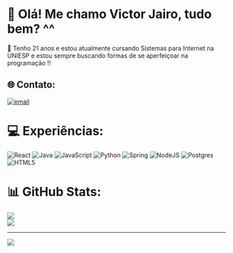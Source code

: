 # 💫 Olá! Me chamo Victor Jairo, tudo bem? ^^
🌱 Tenho 21 anos e estou atualmente cursando Sistemas para Internet na UNIESP e estou sempre buscando formas de se aperfeiçoar na programação !! <br>


## 🌐 Contato:
[![email](https://img.shields.io/badge/Email-D14836?logo=gmail&logoColor=white)](mailto:victorjairo1893@gmail.com) 

# 💻 Experiências:
![React](https://img.shields.io/badge/react-%2320232a.svg?style=for-the-badge&logo=react&logoColor=%2361DAFB) ![Java](https://img.shields.io/badge/java-%23ED8B00.svg?style=for-the-badge&logo=openjdk&logoColor=white) ![JavaScript](https://img.shields.io/badge/javascript-%23323330.svg?style=for-the-badge&logo=javascript&logoColor=%23F7DF1E) ![Python](https://img.shields.io/badge/python-3670A0?style=for-the-badge&logo=python&logoColor=ffdd54) ![Spring](https://img.shields.io/badge/spring-%236DB33F.svg?style=for-the-badge&logo=spring&logoColor=white) ![NodeJS](https://img.shields.io/badge/node.js-6DA55F?style=for-the-badge&logo=node.js&logoColor=white) ![Postgres](https://img.shields.io/badge/postgres-%23316192.svg?style=for-the-badge&logo=postgresql&logoColor=white) ![HTML5](https://img.shields.io/badge/html5-%23E34F26.svg?style=for-the-badge&logo=html5&logoColor=white)
# 📊 GitHub Stats:
![](https://nirzak-streak-stats.vercel.app/?user=VictorJairo&theme=dark&hide_border=false)<br/>
![](https://github-readme-stats.vercel.app/api/top-langs/?username=VictorJairo&theme=dark&hide_border=false&include_all_commits=true&count_private=false&layout=compact)

---
[![](https://visitcount.itsvg.in/api?id=VictorJairo&icon=0&color=0)](https://visitcount.itsvg.in)

<!-- Proudly created with GPRM ( https://gprm.itsvg.in ) -->
